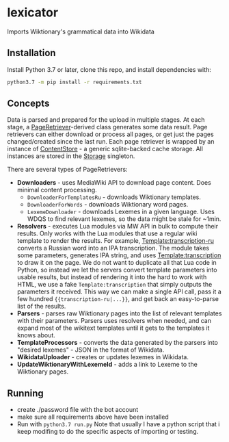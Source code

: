 # lexicator
Imports Wiktionary's grammatical data into Wikidata

## Installation

Install Python 3.7 or later, clone this repo, and install dependencies with:

```bash
python3.7 -m pip install -r requirements.txt
```

## Concepts

Data is parsed and prepared for the upload in multiple stages.
 At each stage, a [PageRetriever](lexicator/PageRetriever.py)-derived class generates some data result.
 Page retrievers can either download or process all pages, or get just the pages changed/created since
 the last run. Each page retriever is wrapped by an instance of
 [ContentStore](lexicator/wikicache/ContentStore.py) - a generic sqlite-backed cache storage.
 All instances are stored in the [Storage](lexicator/Storage.py) singleton.

There are several types of PageRetrievers:
* **Downloaders** - uses MediaWiki API to download page content. Does minimal content processing.
  * `DownloaderForTemplatesRu` - downloads Wiktionary templates.
  * `DownloaderForWords` - downloads Wiktionary word pages.
  * `LexemeDownloader` - downloads Lexemes in a given language. Uses WDQS to find relevant lexemes, so the data might be stale for ~1min.
* **Resolvers** - executes Lua modules via MW API in bulk to compute their results. Only works with the Lua modules that use a regular wiki template to render the results.
 For example, [Template:transcription-ru](https://ru.wiktionary.org/wiki/Шаблон:transcription-ru) converts a Russian word into an IPA transcription.
 The module takes some parameters, generates IPA string, and uses [Template:transcription](https://ru.wiktionary.org/wiki/Шаблон:transcription) to draw it on the page.
 We do not want to duplicate all that Lua code in Python, so instead we let the servers convert template parameters into usable results,
 but instead of rendering it into the hard to work with HTML, we use a fake `Template:transcription` that simply outputs the parameters it received.
 This way we can make a single API call, pass it a few hundred `{{transcription-ru|...}}`, and get back an easy-to-parse list
 of the results.
* **Parsers** - parses raw Wiktionary pages into the list of relevant templates with their parameters. Parsers uses resolvers when needed, and can expand most of the wikitext templates until it gets to the templates it knows about.
* **TemplateProcessors** - converts the data generated by the parsers into "desired lexemes" - JSON in the format of Wikidata.
* **WikidataUploader** - creates or updates lexemes in Wikidata.
* **UpdateWiktionaryWithLexemeId** - adds a link to Lexeme to the Wiktionary pages.

## Running
* create ./password file with the bot account
* make sure all requirements above have been installed
* Run with `python3.7 run.py`
Note that usually I have a python script that i keep modifing to do the specific aspects of importing or testing. 
